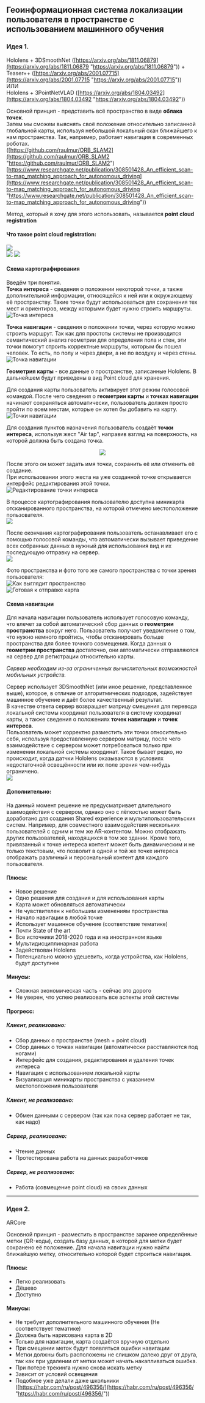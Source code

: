 ## Геоинформационная система локализации пользователя в пространстве с использованием машинного обучения

### Идея 1.  
Hololens + 3DSmoothNet ([https://arxiv.org/abs/1811.06879](https://arxiv.org/abs/1811.06879 "https://arxiv.org/abs/1811.06879"))  + Teaser++ ([https://arxiv.org/abs/2001.07715](https://arxiv.org/abs/2001.07715 "https://arxiv.org/abs/2001.07715"))  
ИЛИ  
Hololens + ЗPointNetVLAD ([https://arxiv.org/abs/1804.03492](https://arxiv.org/abs/1804.03492 "https://arxiv.org/abs/1804.03492"))  

Основной принцип - представить всё пространство в виде **облака точек**.  
Затем мы сможем выяснять своё положение относительно записанной глобальной карты, используя небольшой локальный скан ближайшего к нам пространства. Так, например, работает навигация в современных роботах.  
([https://github.com/raulmur/ORB_SLAM2](https://github.com/raulmur/ORB_SLAM2 "https://github.com/raulmur/ORB_SLAM2")  
[https://www.researchgate.net/publication/308501428_An_efficient_scan-to-map_matching_approach_for_autonomous_driving](https://www.researchgate.net/publication/308501428_An_efficient_scan-to-map_matching_approach_for_autonomous_driving "https://www.researchgate.net/publication/308501428_An_efficient_scan-to-map_matching_approach_for_autonomous_driving"))  
  
  
Метод, который я хочу для этого использовать, называется **point cloud registration**  
  
#### Что такое **point cloud registration**:  
![](https://raw.githubusercontent.com/neka-nat/probreg/master/images/filterreg_fpfh.gif)  
![](https://github.com/zgojcic/3DSmoothNet/raw/master/figures/demo.png?raw=true)
![](http://geometryhub.net/images/globalregistration.jpg)
  
  
  
#### Схема картографирования
Введём три понятия.  
**Точка интереса** - сведения о положении некоторой точки, а также дополнительной информации, относящейся к ней или к окружающему её пространству. Такие точки будут использоваться для сохранения тех мест и ориентиров, между которыми будет нужно строить маршруты.  
![Точка интереса](https://github.com/wndenis/Innav/raw/master/media/poi2.jpg "Точка интереса")  
  

**Точка навигации** - сведения о положении точки, через которую можно строить маршрут. Так как для простоты системы не производится семантический анализ геометрии для определения пола и стен, эти точки помогут строить корректные маршруты, которым бы пошел человек. То есть, по полу и через двери, а не по воздуху и через стены.  
![Точка навигации](https://github.com/wndenis/Innav/raw/master/media/navpoint2.jpg "Точка навигации")
  
**Геометрия карты** - все данные о пространстве, записанные Hololens. В дальнейшем будут приведены в вид Point cloud для хранения.  
  
Для создания карты пользователь активирует этот режим голосовой командой. После чего сведения о **геометрии карты** и **точках навигации** начинают сохраняться автоматически, пользователь должен просто пройти по всем местам, которые он хотел бы добавить на карту.  
![Точки навигации](https://github.com/wndenis/Innav/raw/master/media/navpoints.jpg "Точки навигации")
  
  
Для создания пунктов назначения пользователь создаёт **точки интереса**, используя жест "Air tap", направив взгляд на поверхность, на которой должна быть создана точка.  
<p align="center"><img src="https://docs.microsoft.com/ru-ru/hololens/images/hololens-air-tap.gif"></p>  
  
После этого он может задать имя точки, сохранить её или отменить её создание.  
При использовании этого жеста на уже созданной точке открывается интерфейс редактирования этой точки.  
![Редактирование точки интереса](https://github.com/wndenis/Innav/raw/master/media/poi.jpg "Редактирование точки интереса")  
  
  
В процессе картографирования пользователю доступна миникарта отсканированного пространства, на которой отмечено местоположение пользователя.  
![](https://github.com/wndenis/Innav/raw/master/media/minimap.jpg)
  
  
После окончания картографирования пользователь останавливает его с помощью голосовой команды, что автоматически вызывает приведение всех собранных данных в нужный для использования вид и их последующую отправку на сервер.  
![](https://github.com/wndenis/Innav/raw/master/media/map_creation.png)  
  
  
Фото пространства и фото того же самого пространства с точки зрения пользователя:  
![Как выглядит пространство](https://github.com/wndenis/Innav/raw/master/media/raw.jpg "Как выглядит пространство")  
![Готовая к отправке карта](https://github.com/wndenis/Innav/raw/master/media/navpoint.jpg "Готовая к отправке карта")  
  
  
#### Схема навигации
Для начала навигации пользователь использует голосовую команду, что влечет за собой автоматический сбор данных о **геометрии пространства** вокруг него. Пользователь получает уведомление о том, что нужно немного пройтись, чтобы отсканировать больше пространства для более точного совмещения. Когда данных о **геометрии пространства** достаточно, они автоматически отправляются на сервер для регистрации относительно карты.  
  
*Сервер необходим из-за ограниченных вычислительных возможностей мобильных устройств.*  
  
Сервер использует 3DSmoothNet (или иное решение, представленное выше), которое, в отличие от алгоритмических подходов, задействует машинное обучение и даёт более качественный результат.  
В качестве ответа сервер возвращает матрицу смещения для перевода локальной системы координат пользователя в систему координат карты, а также сведения о положениях **точек навигации** и **точек интереса**.  
Пользователь может корректно разместить эти точки относительно себя, используя предоставленную сервером матрицу, после чего взаимодействие с сервером может потребоваться только при изменении локальной системы координат. Такое бывает редко, но происходит, когда датчки Hololens оказываются в условиях недостаточной освещённости или их поле зрения чем-нибудь ограничено.  
![](https://github.com/wndenis/Innav/raw/master/media/map_usage.png)  
  

#### Дополнительно:
На данный момент решение не предусматривает длительного взаимодействия с сервером, однако оно с лёгкостью может быть доработано для создания Shared experience и мультипользовательских систем. Например, для совместного взаимодействия нескольких пользователей с одним и тем же AR-контентом. Можно отображать других пользователей, находящихся в том же здании. Кроме того, привязанный к точке интереса контент может быть динамическим и не только текстовым, что позволит в одной и той же точке интереса отображать различный и персональный контент для каждого пользователя.  

#### Плюсы:
- Новое решение
- Одно решения для создания и для использования карты
- Карта может обновляться автоматически
- Не чувствителен к небольшим изменениям пространства
- Начало навигации в любой точке
- Использует машинное обучение (соответствие тематике)
- Почти State of the art
- Все источники 2018-2020 года и на иностранном языке
- Мультидисциплинарная работа
- Задействован Hololens
- Потенциально можно удешевить, когда устройства, как Hololens, будут доступнее
  
#### Минусы:
- Сложная экономическая часть - сейчас это дорого
- Не уверен, что успею реализовать все аспекты этой системы
  
#### Прогресс:
##### Клиент, реализовано:
- Сбор данных о пространстве (mesh + point cloud)
- Сбор данных о точках навигации (автоматически расставляются под ногами)
- Интерфейс для создания, редактирования и удаления точек интереса
- Навигация с использованием локальной карты
- Визуализация миникарты пространства с указанием местоположения пользователя
  
##### Клиент, не реализовано:
- Обмен данными с сервером (так как пока сервер работает не так, как надо)
  
##### Сервер, реализовано:
- Чтение данных
- Протестирована работа на данных разработчиков
  
##### Сервер, не реализовано:
- Работа (совмещение point cloud) на своих данных
  
---
### Идея 2.  
ARCore

Основной принцип - разместить в пространстве заранее определённые метки (QR-коды), создать базу данных, в которой для метки будет сохранено её положение.
Для начала навигации нужно найти ближайшую метку, относительно которой будет строиться навигация.

#### Плюсы:
 - Легко реализовать
 - Дёшево
 - Доступно

#### Минусы:
 - Не требует дополнительного машинного обучения (Не соответствует тематике)
 - Должна быть нарисована карта в 2D
 - Только для навигации, карта создаётся вручную отдельно
 - При смещении меток будут появляться ошибки навигации
 - Метки должны быть расположены не слишком далеко друг от друга, так как при удалении от метки может начать накапливаться ошибка.
 - При потере трекинга нужно снова искать метку
 - Зависит от условий освещения
 - Подобное уже делали даже школьники ([https://habr.com/ru/post/496356/](https://habr.com/ru/post/496356/ "https://habr.com/ru/post/496356/"))
